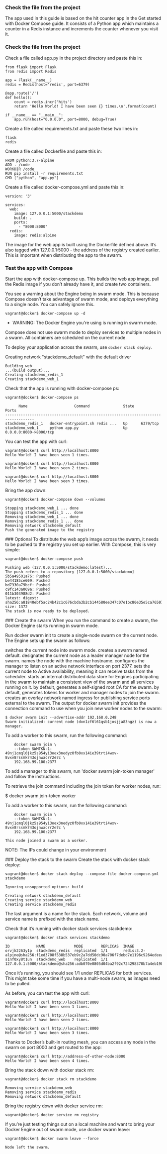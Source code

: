 ### Check the file from the project

The app used in this guide is based on the hit counter app in the Get started with Docker Compose guide. It consists of a Python app which maintains a counter in a Redis instance and increments the counter whenever you visit it.

### Check the file from the project

Check a file called app.py in the project directory and paste this in:

```shell
from flask import Flask
from redis import Redis

app = Flask(__name__)
redis = Redis(host='redis', port=6379)

@app.route('/')
def hello():
    count = redis.incr('hits')
    return 'Hello World! I have been seen {} times.\n'.format(count)

if __name__ == "__main__":
    app.run(host="0.0.0.0", port=8000, debug=True)
```

Create a file called requirements.txt and paste these two lines in:

```shell
flask
redis
```

Create a file called Dockerfile and paste this in:

```shell
FROM python:3.7-alpine
ADD . /code
WORKDIR /code
RUN pip install -r requirements.txt
CMD ["python", "app.py"]
```

Create a file called docker-compose.yml and paste this in:

```shell
version: '3'

services:
  web:
    image: 127.0.0.1:5000/stackdemo
    build: .
    ports:
      - "8000:8000"
  redis:
    image: redis:alpine
```

The image for the web app is built using the Dockerfile defined above. It’s also tagged with 127.0.0.1:5000 - the address of the registry created earlier. This is important when distributing the app to the swarm.

### Test the app with Compose
Start the app with docker-compose up. This builds the web app image, pull the Redis image if you don’t already have it, and create two containers.

You see a warning about the Engine being in swarm mode. This is because Compose doesn’t take advantage of swarm mode, and deploys everything to a single node. You can safely ignore this.

```shell
vagrant@docker$ docker-compose up -d
```

* WARNING: The Docker Engine you're using is running in swarm mode.

Compose does not use swarm mode to deploy services to multiple nodes in
a swarm. All containers are scheduled on the current node.

To deploy your application across the swarm, use `docker stack deploy`.

Creating network "stackdemo_default" with the default driver

```shell
Building web
...(build output)...
Creating stackdemo_redis_1
Creating stackdemo_web_1
```

Check that the app is running with docker-compose ps:

```shell
vagrant@docker$ docker-compose ps

      Name                     Command               State           Ports
-----------------------------------------------------------------------------------
stackdemo_redis_1   docker-entrypoint.sh redis ...   Up      6379/tcp
stackdemo_web_1     python app.py                    Up      0.0.0.0:8000->8000/tcp
```

You can test the app with curl:

```shell
vagrant@docker$ curl http://localhost:8000
Hello World! I have been seen 1 times.

vagrant@docker$ curl http://localhost:8000
Hello World! I have been seen 2 times.

vagrant@docker$ curl http://localhost:8000
Hello World! I have been seen 3 times.
```

Bring the app down:

```shell
vagrant@docker$ docker-compose down --volumes

Stopping stackdemo_web_1 ... done
Stopping stackdemo_redis_1 ... done
Removing stackdemo_web_1 ... done
Removing stackdemo_redis_1 ... done
Removing network stackdemo_default
Push the generated image to the registry
```

### Optional
To distribute the web app’s image across the swarm, it needs to be pushed to the registry you set up earlier. With Compose, this is very simple:

```shell
vagrant@docker$ docker-compose push

Pushing web (127.0.0.1:5000/stackdemo:latest)...
The push refers to a repository [127.0.0.1:5000/stackdemo]
5b5a49501a76: Pushed
be44185ce609: Pushed
bd7330a79bcf: Pushed
c9fc143a069a: Pushed
011b303988d2: Pushed
latest: digest: sha256:a81840ebf5ac24b42c1c676cbda3b2cb144580ee347c07e1bc80e35e5ca76507 size: 1372
The stack is now ready to be deployed.
```

### Create the swarm
When you run the command to create a swarm, the Docker Engine starts running in swarm mode.

Run docker swarm init to create a single-node swarm on the current node. The Engine sets up the swarm as follows:

switches the current node into swarm mode.
creates a swarm named default.
designates the current node as a leader manager node for the swarm.
names the node with the machine hostname.
configures the manager to listen on an active network interface on port 2377.
sets the current node to Active availability, meaning it can receive tasks from the scheduler.
starts an internal distributed data store for Engines participating in the swarm to maintain a consistent view of the swarm and all services running on it.
by default, generates a self-signed root CA for the swarm.
by default, generates tokens for worker and manager nodes to join the swarm.
creates an overlay network named ingress for publishing service ports external to the swarm.
The output for docker swarm init provides the connection command to use when you join new worker nodes to the swarm:

```shell
$ docker swarm init --advertise-addr 192.168.0.248
Swarm initialized: current node (dxn1zf6l61qsb1josjja83ngz) is now a manager.
```

To add a worker to this swarm, run the following command:

```shell
    docker swarm join \
    --token SWMTKN-1-49nj1cmql0jkz5s954yi3oex3nedyz0fb0xx14ie39trti4wxv-8vxv8rssmk743ojnwacrr2e7c \
    192.168.99.100:2377
```

To add a manager to this swarm, run 'docker swarm join-token manager' and follow the instructions.

To retrieve the join command including the join token for worker nodes, run:

$ docker swarm join-token worker

To add a worker to this swarm, run the following command:

```shell
    docker swarm join \
    --token SWMTKN-1-49nj1cmql0jkz5s954yi3oex3nedyz0fb0xx14ie39trti4wxv-8vxv8rssmk743ojnwacrr2e7c \
    192.168.99.100:2377

This node joined a swarm as a worker.
```

NOTE: The IPs could change in your environment

### Deploy the stack to the swarm
Create the stack with docker stack deploy:

```shell
vagrant@docker$ docker stack deploy --compose-file docker-compose.yml stackdemo

Ignoring unsupported options: build

Creating network stackdemo_default
Creating service stackdemo_web
Creating service stackdemo_redis
```

The last argument is a name for the stack. Each network, volume and service name is prefixed with the stack name.

Check that it’s running with docker stack services stackdemo:
```shell
vagrant@docker$ docker stack services stackdemo

ID            NAME             MODE        REPLICAS  IMAGE
orvjk2263y1p  stackdemo_redis  replicated  1/1       redis:3.2-alpine@sha256:f1ed3708f538b537eb9c2a7dd50dc90a706f7debd7e1196c9264edeea521a86d
s1nf0xy8t1un  stackdemo_web    replicated  1/1       127.0.0.1:5000/stackdemo@sha256:adb070e0805d04ba2f92c724298370b7a4eb19860222120d43e0f6351ddbc26f
```

Once it’s running, you should see 1/1 under REPLICAS for both services. This might take some time if you have a multi-node swarm, as images need to be pulled.

As before, you can test the app with curl:

```shell
vagrant@docker$ curl http://localhost:8000
Hello World! I have been seen 1 times.

vagrant@docker$ curl http://localhost:8000
Hello World! I have been seen 2 times.

vagrant@docker$ curl http://localhost:8000
Hello World! I have been seen 3 times.
```

Thanks to Docker’s built-in routing mesh, you can access any node in the swarm on port 8000 and get routed to the app:

```shell
vagrant@docker$ curl http://address-of-other-node:8000
Hello World! I have been seen 4 times.
```

Bring the stack down with docker stack rm:

```shell
vagrant@docker$ docker stack rm stackdemo

Removing service stackdemo_web
Removing service stackdemo_redis
Removing network stackdemo_default
```

Bring the registry down with docker service rm:

```shell
vagrant@docker$ docker service rm registry
```

If you’re just testing things out on a local machine and want to bring your Docker Engine out of swarm mode, use docker swarm leave:

```shell
vagrant@docker$ docker swarm leave --force

Node left the swarm.
```